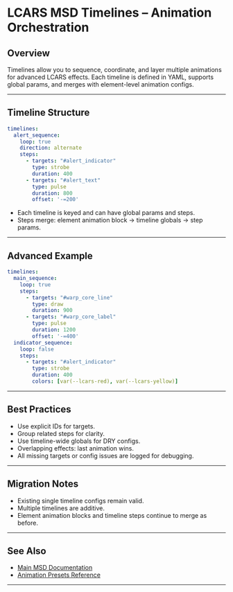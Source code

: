 # LCARS MSD Timelines – Animation Orchestration

## Overview

Timelines allow you to sequence, coordinate, and layer multiple animations for advanced LCARS effects. Each timeline is defined in YAML, supports global params, and merges with element-level animation configs.

---

## Timeline Structure

```yaml
timelines:
  alert_sequence:
    loop: true
    direction: alternate
    steps:
      - targets: "#alert_indicator"
        type: strobe
        duration: 400
      - targets: "#alert_text"
        type: pulse
        duration: 800
        offset: '-=200'
```

- Each timeline is keyed and can have global params and steps.
- Steps merge: element animation block → timeline globals → step params.

---

## Advanced Example

```yaml
timelines:
  main_sequence:
    loop: true
    steps:
      - targets: "#warp_core_line"
        type: draw
        duration: 900
      - targets: "#warp_core_label"
        type: pulse
        duration: 1200
        offset: '-=400'
  indicator_sequence:
    loop: false
    steps:
      - targets: "#alert_indicator"
        type: strobe
        duration: 400
        colors: [var(--lcars-red), var(--lcars-yellow)]
```

---

## Best Practices

- Use explicit IDs for targets.
- Group related steps for clarity.
- Use timeline-wide globals for DRY configs.
- Overlapping effects: last animation wins.
- All missing targets or config issues are logged for debugging.

---

## Migration Notes

- Existing single timeline configs remain valid.
- Multiple timelines are additive.
- Element animation blocks and timeline steps continue to merge as before.

---

## See Also

- [Main MSD Documentation](./msd-main.md)
- [Animation Presets Reference](./msd-animation-presets.md)

---
